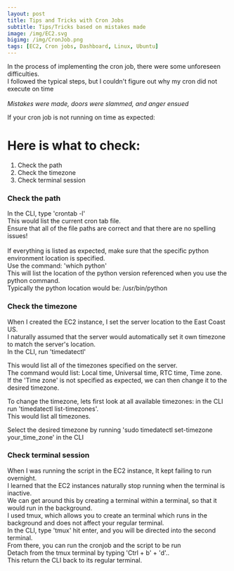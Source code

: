 ```yaml
---
layout: post
title: Tips and Tricks with Cron Jobs
subtitle: Tips/Tricks based on mistakes made
image: /img/EC2.svg
bigimg: /img/CronJob.png
tags: [EC2, Cron jobs, Dashboard, Linux, Ubuntu]
---
```


In the process of implementing the cron job, there were some unforeseen difficulties. <br>
I followed the typical steps, but I couldn't figure out why my cron did not execute on time <br>
<br>
*Mistakes were made, doors were slammed, and anger ensued* <br>

If your cron job is not running on time as expected:
# Here is what to check:
1. Check the path
2. Check the timezone
3. Check terminal session

### Check the path <br>
In the CLI, type 'crontab -l' <br>
This would list the current cron tab file. <br>
Ensure that all of the file paths are correct and that there are no spelling issues! <br>
<br>
If everything is listed as expected, make sure that the specific python environment location is specified. <br>
Use the command: 'which python' <br>
This will list the location of the python version referenced when you use the python command. <br>
Typically the python location would be: /usr/bin/python

### Check the timezone <br>
When I created the EC2 instance, I set the server location to the East Coast US. <br>
I naturally assumed that the server would automatically set it own timezone to match the server's location. <br>
In the CLI, run 'timedatectl' <br>

This would list all of the timezones specified on the server. <br>
The command would list: Local time, Universal time, RTC time, Time zone. <br>
If the 'Time zone' is not specified as expected, we can then change it to the desired timezone. <br>

To change the timezone, lets first look at all available timezones: in the CLI run 'timedatectl list-timezones'. <br>
This would list all timezones. <br>

Select the desired timezone by running 'sudo timedatectl set-timezone your_time_zone' in the CLI <br>

### Check terminal session <br>
When I was running the script in the EC2 instance, It kept failing to run overnight. <br>
I learned that the EC2 instances naturally stop running when the terminal is inactive. <br>
We can get around this by creating a terminal within a terminal, so that it would run in the background. <br>
I used tmux, which allows you to create an terminal which runs in the background and does not affect your regular terminal. <br>
In the CLI, type 'tmux' hit enter, and you will be directed into the second terminal. <br>
From there, you can run the cronjob and the script to be run <br>
Detach from the tmux terminal by typing 'Ctrl + b' + 'd'.. <br>
This return the CLI back to its regular terminal.

